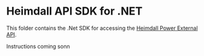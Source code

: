 
# Heimdall API SDK for .NET

This folder contains the .Net SDK for accessing the [Heimdall Power External API](https://developer.heimdallcloud.com/docs/welcome).

Instructions coming sonn
